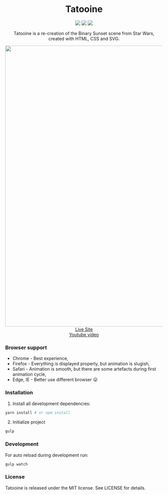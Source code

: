 <h1 align="center">Tatooine</h1>

<p align="center">
  <img src="https://img.shields.io/badge/Made%20with-HTML + CSS +  SVG-64b587.svg" />
  <img src="https://img.shields.io/badge/license-MIT-blue.svg" />
  <img src="https://img.shields.io/website-up-down-green-red/http/tatooine.live.svg" />

</p>

<p align="center">Tatooine is a re-creation of the Binary Sunset scene from Star Wars, created with HTML, CSS and SVG.</p>

<p align="center">
  <a href="https://tatooine.live" target="_blank">
    <img src="https://user-images.githubusercontent.com/6362174/56718694-8694a580-673f-11e9-9931-20156f89434d.png" width="900px">
    <br>
    Live Site
  </a>
  <br />
  <a href="https://youtu.be/NISJ_d-Polo" target="_blank">Youtube video</a>
</p>

### Browser support

- Chrome - Best experience,
- Firefox - Everything is displayed properly, but animation is slugish,
- Safari - Animation is smooth, but there are some artefacts during first animation cycle,
- Edge, IE - Better use different browser 😛

### Installation

1. Install all development dependencies:

```bash
yarn install # or npm install
```

2. Initialize project

```bash
gulp
```

### Development

For auto reload during development run:

```bash
gulp watch
```

### License

Tatooine is released under the MIT license. See LICENSE for details.
